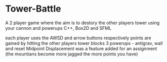 # Tower-Battle
A 2 player game where the aim is to destory the other players tower using your cannon and powerups
C++, Box2D and SFML

each player uses the AWSD and arrow buttons respectively 
points are gained by hitting the other players tower blocks 
3 powerups - antigrav, wall and reset
Midpoint Displacement was a feature added for an assignment (the mountians become more jagged the more points you have)
